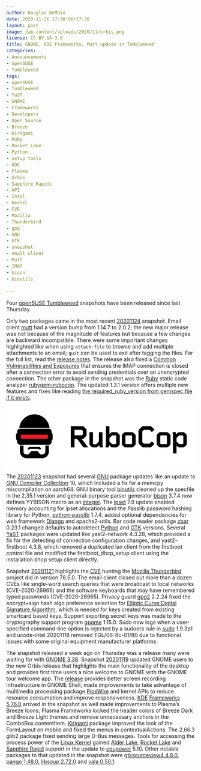 ```yaml
---
author: Douglas DeMaio
date: 2020-11-26 17:30:00+17:30
layout: post
image: /wp-content/uploads/2020/11/orbis.png
license: CC-BY-SA-3.0
title: GNOME, KDE Frameworks, Mutt update in Tumbleweed 
categories:
- Announcements
- openSUSE
- Tumbleweed
tags:
- openSUSE
- Tumbleweed
- YaST
- GNOME
- Frameworks
- Developers
- Open Source
- Breeze
- Kirigami
- Ruby
- Rocket Lake
- Python
- setup tools
- KDE
- Plasma
- Orbis
- Sapphire Rapids
- API
- Intel
- Kernel
- CVE
- Mozilla
- Thunderbird
- gpg
- GNU
- GTK
- snapshot
- email client
- Mutt
- IMAP
- bison
- binutils

---
```


Four [openSUSE Tumbleweed](https://software.opensuse.org/distributions/tumbleweed) snapshots have been released since last Thursday.

Only two packages came in the most recent [20201124](https://lists.opensuse.org/archives/list/factory@lists.opensuse.org/thread/AS7CVMGC6OGFETGLKZ5HEBEIFKWZ3RKU/) snapshot. Email client [mutt](http://www.mutt.org/) had a version bump from 1.14.7 to 2.0.2; the new major release was not because of the magnitude of features but because a few changes are backward incompatible. There were some important changes highlighted like when using `attach-file` to browse and add multiple attachments to an email; `quit` can be used to exit after tagging the files. For the full list, read the [release notes](http://www.mutt.org/relnotes/2.0/). The release also fixed a [Common Vulnerabilities and Exposures](https://en.wikipedia.org/wiki/Common_Vulnerabilities_and_Exposures) that ensures the IMAP connection is closed after a connection error to avoid sending credentials over an unencrypted connection. The other package in the snapshot was the [Ruby](https://www.ruby-lang.org/en/) static code analyzer [rubygem-rubocop](https://github.com/rubocop-hq/rubocop). The updated 1.3.1 version offers multiple new features and fixes like reading [the required_ruby_version from gemspec file if it exists](https://github.com/rubocop-hq/rubocop/issues/8761).

<p align="center">   <img src="/wp-content/uploads/2020/11/robo.png"> </p>

The [20201123](https://lists.opensuse.org/archives/list/factory@lists.opensuse.org/thread/SRDANPP45RC7Y4HP63DWJJ7XRORHTXHW/) snapshot had several [GNU](https://www.gnu.org) package updates like an update to [GNU Compiler Collection](https://gcc.gnu.org/) 10, which Included a fix for a memcpy miscompilation on aarch64. GNU binary tool [binutils](https://www.gnu.org/software/binutils/) cleaned up the specfile in the 2.35.1 version and general-purpose parser generator [bison](https://www.gnu.org/software/bison/) 3.7.4 now defines YYBISON macro as an [integer](https://en.wikipedia.org/wiki/Integer). The [ipset](https://ipset.netfilter.org/ipset.man.html) 7.9 update enabled memory accounting for ipset allocations and the Passlib password hashing library for Python, [python-passlib](https://foss.heptapod.net/python-libs/passlib) 1.7.4, added optional dependencies for web framework [Django](https://www.djangoproject.com/) and apache2-utils. Bar code reader package [zbar](https://github.com/mchehab/zbar) 0.23.1 changed defaults to autodetect [Python](https://www.python.org/) and [GTK](https://www.gtk.org/) versions. Several [YaST](https://yast.opensuse.org) packages were updated like yast2-network 4.3.28, which provided a fix for the detecting of connection configuration changes, and yast2-firstboot 4.3.8, which removed a duplicated lan client from the firstboot control file and modified the firstboot_dhcp_setup client using the installation dhcp setup client directly. 

Snapshot [20201121](https://lists.opensuse.org/archives/list/factory@lists.opensuse.org/thread/6DPHSG2OAZEUP7URF2KOGTVLCSPBDTVU/) highlights the [CVE](https://en.wikipedia.org/wiki/Common_Vulnerabilities_and_Exposures) hunting the [Mozilla Thunderbird](https://www.thunderbird.net) project did in version 78.5.0. The email client closed out more than a dozen CVEs like single-word search queries that were broadcast to local networks (CVE-2020-26966) and the software keyboards that may have remembered typed passwords (CVE-2020-26965). Privacy guard [gpg2](https://gnupg.org/) 2.2.24 fixed the encrypt+sign hash algo preference selection for [Elliptic Curve Digital Signature Algorithm](https://en.wikipedia.org/wiki/Elliptic_Curve_Digital_Signature_Algorithm), which is needed for keys created from existing smartcard based keys. Support exporting secret keys was made to the cryptography support program [gpgme](https://github.com/gpg/gpgme) 1.15.0. Sudo now logs when a user-specified command-line option is rejected by a sudoers rule in [sudo](https://www.sudo.ws/stable.html) 1.9.3p1 and ucode-intel 20201118 removed TGL/06-8c-01/80 due to functional issues with some original equipment manufacturer platforms.

The snapshot released a week ago on Thursday was a release many were waiting for with [GNOME 3.38](https://www.gnome.org/news/2020/09/gnome-3-38-released/). Snapshot [20201119](https://lists.opensuse.org/archives/list/factory@lists.opensuse.org/thread/JDWN52O6YK5QKQTUEAJKGKRPNSN44DJZ/) updated GNOME users to the new Orbis release that highlights the main functionality of the desktop and provides first time users a nice welcome to GNOME with the GNOME tour welcome app. The [release](https://help.gnome.org/misc/release-notes/3.38/) provides better screen recording infrastructure in GNOME Shell, made improvements to take advantage of multimedia processing package [PipeWire](https://pipewire.org/) and kernel APIs to reduce resource consumption and improve responsiveness. [KDE](https://kde.org) [Frameworks 5.76.0](https://kde.org/announcements/kde-frameworks-5.76.0/) arrived in the snapshot as well made improvements to Plasma’s Breeze Icons; Plasma Frameworks locked the header colors of Breeze Dark and Breeze Light themes and remove unnecessary anchors in the ComboBox.contentItem. [Kirigami](https://github.com/KDE/kirigami) package improved the look of the FormLayout on mobile and fixed the menus in contextualActions. The 2.66.3 glib2 package fixed sending large D-Bus messages. Tools for accessing the process power of the [Linux Kernel](https://www.kernel.org/) gained [Alder Lake](https://en.wikipedia.org/wiki/Alder_Lake_(microprocessor)), [Rocket Lake](https://en.wikipedia.org/wiki/Rocket_Lake) and [Sapphire Rapid](https://en.wikipedia.org/wiki/Sapphire_Rapids) support in the update to [cpupower](https://software.opensuse.org/package/cpupower) 5.10. Other notable packages to that updated in the snapshot were [gtksourceview4 4.8.0](http://www.linuxfromscratch.org/blfs/view/svn/x/gtksourceview4.html), [pango 1.48.0](http://www.linuxfromscratch.org/blfs/view/svn/x/pango.html), [libsoup 2.72.0](http://www.linuxfromscratch.org/blfs/view/svn/basicnet/libsoup.html) and  [vala 0.50.1](https://linuxfromscratch.ru/blfs/view/systemd/general/vala.html).
